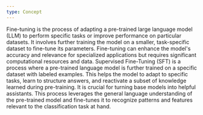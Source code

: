 ```yaml
---
type: Concept
---
```


Fine-tuning is the process of adapting a pre-trained large language model (LLM) to perform specific tasks or improve performance on particular datasets. It involves further training the model on a smaller, task-specific dataset to fine-tune its parameters. Fine-tuning can enhance the model's accuracy and relevance for specialized applications but requires significant computational resources and data. Supervised Fine-Tuning (SFT) is a process where a pre-trained language model is further trained on a specific dataset with labeled examples. This helps the model to adapt to specific tasks, learn to structure answers, and reactivate a subset of knowledge learned during pre-training. It is crucial for turning base models into helpful assistants. This process leverages the general language understanding of the pre-trained model and fine-tunes it to recognize patterns and features relevant to the classification task at hand.